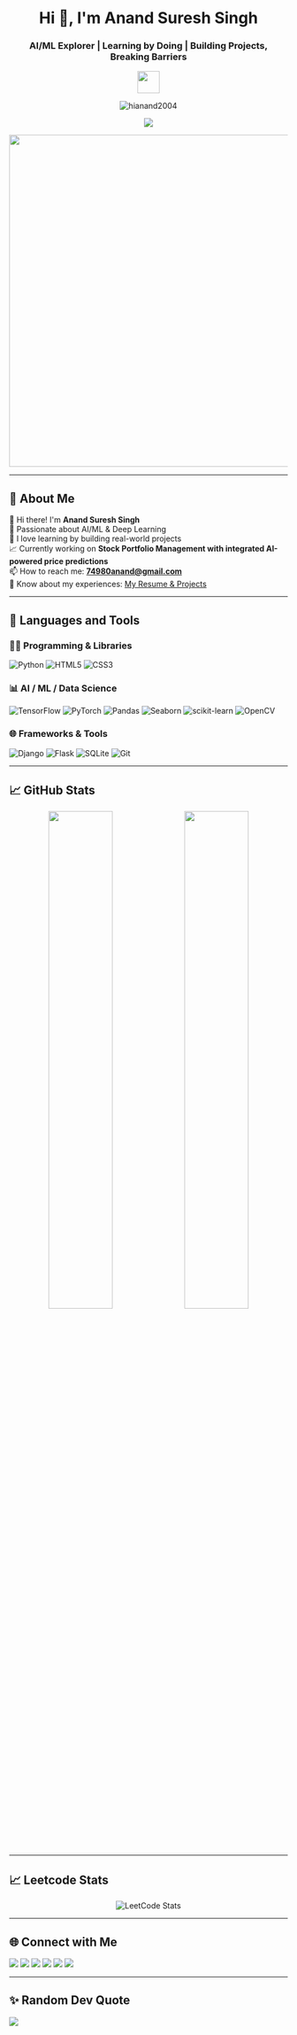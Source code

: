<h1 align="center">Hi 👋, I'm Anand Suresh Singh</h1>
<h3 align="center">AI/ML Explorer | Learning by Doing | Building Projects, Breaking Barriers</h3>

<p align="center">
  <img src="https://media.tenor.com/QhRvvwpCdVoAAAAi/rocket.gif" width="40" height="40" />
</p>

<p align="center">
  <img src="https://komarev.com/ghpvc/?username=hianand2004&label=Profile%20views&color=0e75b6&style=flat" alt="hianand2004" />
</p>

<p align="center">
  <a href="https://github.com/ryo-ma/github-profile-trophy">
    <img src="https://github-profile-trophy.vercel.app/?username=hianand2004&theme=gruvbox&no-frame=true&no-bg=true&margin-w=10" />
  </a>
</p>

<p align="center">
  <img src="https://user-images.githubusercontent.com/74038190/225813708-98b745f2-7d22-48cf-9150-083f1b00d6c9.gif" width="600" />
</p>

---

## 🚀 About Me

👋 Hi there! I'm **Anand Suresh Singh**  
📘 Passionate about AI/ML & Deep Learning  
🧠 I love learning by building real-world projects  
📈 Currently working on **Stock Portfolio Management with integrated AI-powered price predictions**  
📫 How to reach me: **74980anand@gmail.com**  
📄 Know about my experiences: [My Resume & Projects](https://drive.google.com/drive/folders/1VOSRqEpdL6Q4I664lZZLtPiA049d58ei)

---

## 🧰 Languages and Tools

### 👨‍💻 Programming & Libraries
![Python](https://img.shields.io/badge/python-3670A0?style=for-the-badge&logo=python&logoColor=ffdd54)
![HTML5](https://img.shields.io/badge/html5-%23E34F26.svg?style=for-the-badge&logo=html5&logoColor=white)
![CSS3](https://img.shields.io/badge/css3-%231572B6.svg?style=for-the-badge&logo=css3&logoColor=white)

### 📊 AI / ML / Data Science
![TensorFlow](https://img.shields.io/badge/TensorFlow-%23FF6F00.svg?style=for-the-badge&logo=TensorFlow&logoColor=white)
![PyTorch](https://img.shields.io/badge/PyTorch-%23EE4C2C.svg?style=for-the-badge&logo=PyTorch&logoColor=white)
![Pandas](https://img.shields.io/badge/Pandas-150458?style=for-the-badge&logo=pandas&logoColor=white)
![Seaborn](https://img.shields.io/badge/Seaborn-76B900?style=for-the-badge&logo=seaborn&logoColor=white)
![scikit-learn](https://img.shields.io/badge/scikit--learn-F7931E?style=for-the-badge&logo=scikitlearn&logoColor=white)
![OpenCV](https://img.shields.io/badge/OpenCV-5C3EE8?style=for-the-badge&logo=opencv&logoColor=white)

### 🌐 Frameworks & Tools
![Django](https://img.shields.io/badge/Django-092E20?style=for-the-badge&logo=django&logoColor=white)
![Flask](https://img.shields.io/badge/Flask-000000?style=for-the-badge&logo=flask&logoColor=white)
![SQLite](https://img.shields.io/badge/SQLite-07405E?style=for-the-badge&logo=sqlite&logoColor=white)
![Git](https://img.shields.io/badge/git-%23F05033.svg?style=for-the-badge&logo=git&logoColor=white)

---

## 📈 GitHub Stats

<p align="center">
  <img src="https://github-readme-stats.vercel.app/api?username=hianand2004&show_icons=true&theme=tokyonight" width="48%" />
  <img src="https://github-readme-stats.vercel.app/api/top-langs/?username=hianand2004&layout=compact&theme=tokyonight" width="48%" />
</p>

---
## 📈 Leetcode Stats

<p align="center">
  <img src="https://leetcard.jacoblin.cool/anand_singh_04?ext=heatmap" alt="LeetCode Stats" />
</p>

---

## 🌐 Connect with Me

<p align="left">
  <a href="https://linkedin.com/in/anand-singh-14197230a" target="_blank"><img src="https://img.shields.io/badge/-LinkedIn-%230077B5?style=for-the-badge&logo=linkedin&logoColor=white"/></a>
  <a href="mailto:74980anand@gmail.com"><img src="https://img.shields.io/badge/-Gmail-D14836?style=for-the-badge&logo=gmail&logoColor=white"/></a>
  <a href="https://www.codechef.com/users/singhanand13"><img src="https://img.shields.io/badge/-CodeChef-5B4638?style=for-the-badge&logo=codechef&logoColor=white"/></a>
  <a href="https://www.hackerrank.com/74980anand"><img src="https://img.shields.io/badge/-HackerRank-2EC866?style=for-the-badge&logo=HackerRank&logoColor=white"/></a>
  <a href="https://www.leetcode.com/anand_singh_04"><img src="https://img.shields.io/badge/-LeetCode-FFA116?style=for-the-badge&logo=LeetCode&logoColor=black"/></a>
  <a href="https://auth.geeksforgeeks.org/user/74980asdme"><img src="https://img.shields.io/badge/-GeeksforGeeks-2F8D46?style=for-the-badge&logo=GeeksforGeeks&logoColor=white"/></a>
</p>

---

## ✨ Random Dev Quote
<img src="https://quotes-github-readme.vercel.app/api?type=horizontal&theme=tokyonight" />
